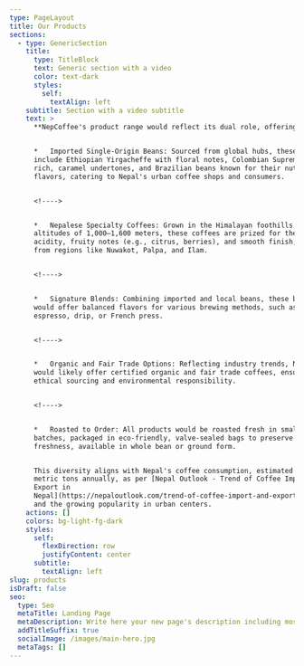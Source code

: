 ```yaml
---
type: PageLayout
title: Our Products
sections:
  - type: GenericSection
    title:
      type: TitleBlock
      text: Generic section with a video
      color: text-dark
      styles:
        self:
          textAlign: left
    subtitle: Section with a video subtitle
    text: >
      **NepCoffee's product range would reflect its dual role, offering:**


      *   Imported Single-Origin Beans: Sourced from global hubs, these might
      include Ethiopian Yirgacheffe with floral notes, Colombian Supremo with
      rich, caramel undertones, and Brazilian beans known for their nutty
      flavors, catering to Nepal's urban coffee shops and consumers.


      <!---->


      *   Nepalese Specialty Coffees: Grown in the Himalayan foothills at
      altitudes of 1,000–1,600 meters, these coffees are prized for their bright
      acidity, fruity notes (e.g., citrus, berries), and smooth finish, sourced
      from regions like Nuwakot, Palpa, and Ilam.


      <!---->


      *   Signature Blends: Combining imported and local beans, these blends
      would offer balanced flavors for various brewing methods, such as
      espresso, drip, or French press.


      <!---->


      *   Organic and Fair Trade Options: Reflecting industry trends, NepCoffee
      would likely offer certified organic and fair trade coffees, ensuring
      ethical sourcing and environmental responsibility.


      <!---->


      *   Roasted to Order: All products would be roasted fresh in small
      batches, packaged in eco-friendly, valve-sealed bags to preserve
      freshness, available in whole bean or ground form.


      This diversity aligns with Nepal's coffee consumption, estimated at 250
      metric tons annually, as per [Nepal Outlook - Trend of Coffee Import and
      Export in
      Nepal](https://nepaloutlook.com/trend-of-coffee-import-and-export-in-nepal/),
      and the growing popularity in urban centers.
    actions: []
    colors: bg-light-fg-dark
    styles:
      self:
        flexDirection: row
        justifyContent: center
      subtitle:
        textAlign: left
slug: products
isDraft: false
seo:
  type: Seo
  metaTitle: Landing Page
  metaDescription: Write here your new page's description including most relevant keywords.
  addTitleSuffix: true
  socialImage: /images/main-hero.jpg
  metaTags: []
---
```

